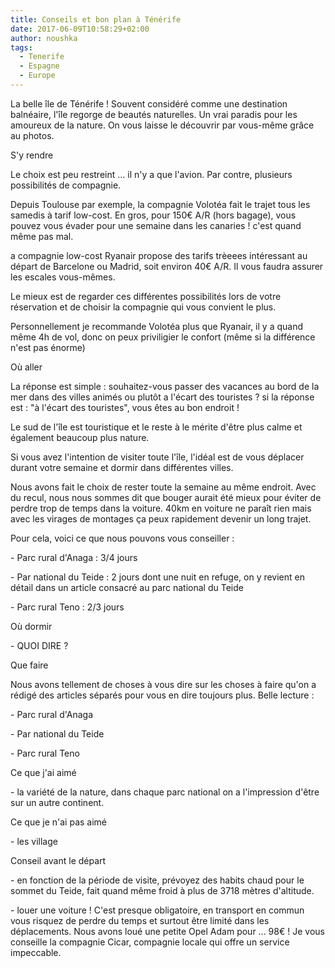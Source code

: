 ```yaml
---
title: Conseils et bon plan à Ténérife
date: 2017-06-09T10:58:29+02:00
author: noushka
tags:
  - Tenerife
  - Espagne
  - Europe
---
```



La belle île de Ténérife ! Souvent considéré comme une destination balnéaire, l'île regorge de beautés naturelles. Un vrai paradis pour les amoureux de la nature. On vous laisse le découvrir par vous-même grâce au photos.



S'y rendre

Le choix est peu restreint ... il n'y a que l'avion. Par contre, plusieurs possibilités de compagnie.

Depuis Toulouse par exemple, la compagnie Volotéa fait le trajet tous les samedis à tarif low-cost. En gros, pour 150€ A/R (hors bagage), vous pouvez vous évader pour une semaine dans les canaries ! c'est quand même pas mal.

a compagnie low-cost Ryanair propose des tarifs trèeees intéressant au départ de Barcelone ou Madrid, soit environ 40€ A/R. Il vous faudra assurer les escales vous-mêmes.

Le mieux est de regarder ces différentes possibilités lors de votre réservation et de choisir la compagnie qui vous convient le plus.



Personnellement je recommande Volotéa plus que Ryanair, il y a quand même 4h de vol, donc on peux priviligier le confort (même si la différence n'est pas énorme)



Où aller

La réponse est simple : souhaitez-vous passer des vacances au bord de la mer dans des villes animés ou plutôt a l'écart des touristes ? si la réponse est : "à l'écart des touristes", vous êtes au bon endroit !

Le sud de l'île est touristique et le reste à le mérite d'être plus calme et également beaucoup plus nature.

Si vous avez l'intention de visiter toute l'île, l'idéal est de vous déplacer durant votre semaine et dormir dans différentes villes.

Nous avons fait le choix de rester toute la semaine au même endroit. Avec du recul, nous nous sommes dit que bouger aurait été mieux pour éviter de perdre trop de temps dans la voiture. 40km en voiture ne paraît rien mais avec les virages de montages ça peux rapidement devenir un long trajet.



Pour cela, voici ce que nous pouvons vous conseiller :

\- Parc rural d'Anaga : 3/4 jours

\- Par national du Teide : 2 jours dont une nuit en refuge, on y revient en détail dans un article consacré au parc national du Teide

\- Parc rural Teno : 2/3 jours



Où dormir

\-  QUOI DIRE ?



Que faire

Nous avons tellement de choses à vous dire sur les choses à faire qu'on a rédigé des articles séparés pour vous en dire toujours plus. Belle lecture :

\- Parc rural d'Anaga



\- Par national du Teide



\- Parc rural Teno



Ce que j'ai aimé

\- la variété de la nature, dans chaque parc national on a l'impression d'être sur un autre continent.



Ce que je n'ai pas aimé

\- les village



Conseil avant le départ

\- en fonction de la période de visite, prévoyez des habits chaud pour le sommet du Teide, fait quand même froid à plus de 3718 mètres d'altitude.

\- louer une voiture ! C'est presque obligatoire, en transport en commun vous risquez de perdre du temps et surtout être limité dans les déplacements. Nous avons loué une petite Opel Adam pour ... 98€ ! Je vous conseille la compagnie Cicar, compagnie locale qui offre un service impeccable.
